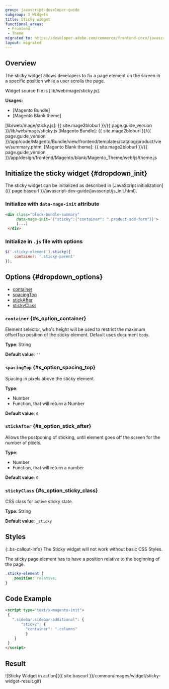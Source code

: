 ```yaml
---
group: javascript-developer-guide
subgroup: 3_Widgets
title: Sticky widget
functional_areas:
 - Frontend
 - Theme
migrated_to: https://developer.adobe.com/commerce/frontend-core/javascript/jquery-widgets/sticky/
layout: migrated
---
```


## Overview

The sticky widget allows developers to fix a page element on the screen in a specific position while a user scrolls the page.

Widget source file is [lib/web/mage/sticky.js].

**Usages:**

-  [Magento Bundle]
-  [Magento Blank theme]

[lib/web/mage/sticky.js]: {{ site.mage2bloburl }}/{{ page.guide_version }}/lib/web/mage/sticky.js
[Magento Bundle]: {{ site.mage2bloburl }}/{{ page.guide_version }}/app/code/Magento/Bundle/view/frontend/templates/catalog/product/view/summary.phtml
[Magento Blank theme]: {{ site.mage2bloburl }}/{{ page.guide_version }}/app/design/frontend/Magento/blank/Magento_Theme/web/js/theme.js

## Initialize the sticky widget {#dropdown_init}

The sticky widget can be initialized as described in [JavaScript initialization]({{ page.baseurl }}/javascript-dev-guide/javascript/js_init.html).

### Initialize with `data-mage-init` attribute

```html
<div class="block-bundle-summary"
     data-mage-init='{"sticky":{"container": ".product-add-form"}}'>
     [...]
 </div>
```

### Initialize in `.js` file with options

```js
$('.sticky-element').sticky({
    container: '.sticky-parent'
});
```

## Options {#dropdown_options}

-  [container](#s_option_container)
-  [spacingTop](#s_option_spacing_top)
-  [stickAfter](#s_option_stick_after)
-  [stickyClass](#s_option_sticky_class)

### `container` {#s_option_container}

Element selector, who's height will be used to restrict the maximum offsetTop
position of the sticky element. Default uses document `body`.

**Type**: String

**Default value**: `''`

### `spacingTop` {#s_option_spacing_top}

Spacing in pixels above the sticky element.

**Type**:

-  Number
-  Function, that will return a Number

**Default value**: `0`

### `stickAfter` {#s_option_stick_after}

Allows the postponing of sticking, until element goes off the screen for the number of pixels.

**Type**:

-  Number
-  Function, that will return a number

**Default value**: `0`

### `stickyClass` {#s_option_sticky_class}

CSS class for active sticky state.

**Type**: String

**Default value**: `_sticky`

## Styles

{:.bs-callout-info}
The Sticky widget will not work without basic CSS Styles.

The sticky page element has to have a position relative to the
beginning of the page.

```CSS
.sticky-element {
    position: relative;
}
```

## Code Example

```html
<script type="text/x-magento-init">
 {
   ".sidebar.sidebar-additional": {
       "sticky": {
         "container": ".columns"
         }
    }
 }
</script>
```

## Result

![Sticky Widget in action]({{ site.baseurl }}/common/images/widget/sticky-widget-result.gif)
